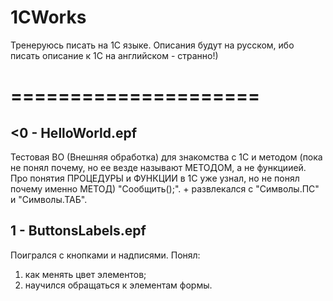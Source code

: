 # 1CWorks
Тренеруюсь писать на 1С языке. Описания будут на русском, ибо писать описание к 1С  на английском - странно!)

=====================
=====================
<0 - HelloWorld.epf
--------------------
  Тестовая ВО (Внешняя обработка) для знакомства с 1C и методом (пока не понял почему, но ее везде называют МЕТОДОМ, а не функциией. 
Про понятия ПРОЦЕДУРЫ и ФУНКЦИИ в 1С уже узнал, но не понял почему именно МЕТОД) "Сообщить();". + развлекался с "Символы.ПС" и "Символы.ТАБ". 

1 - ButtonsLabels.epf
---------------------
Поигрался с кнопками и надписями. Понял:
1. как менять цвет элементов;
2. научился обращаться к элементам формы. 
